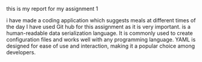 this is my report for my assignment 1 

i have made a coding application which suggests meals at different times of the day
I have used Git hub for this assignment as it is very important.
 is a human-readable data serialization language. It is commonly used to create configuration files and works well with any programming language. YAML is designed for ease of use and interaction, making it a popular choice among developers.
